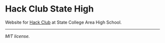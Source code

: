 # Hack Club State High

Website for [Hack Club](https://hackclub.com) at State College Area High School.

___

*MIT license.*

